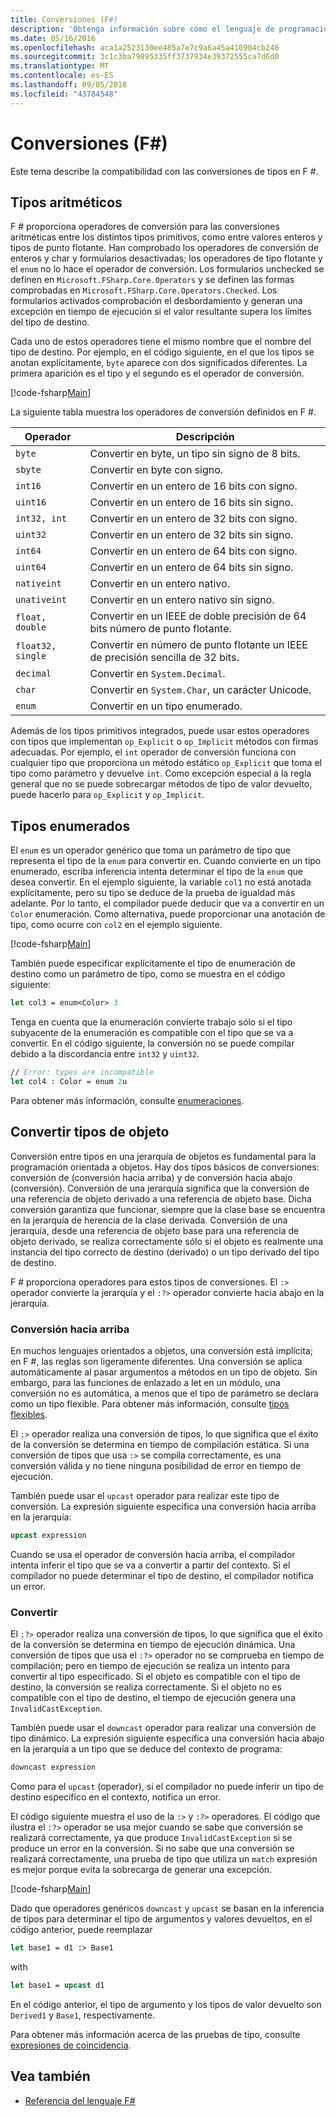```yaml
---
title: Conversiones (F#)
description: 'Obtenga información sobre cómo el lenguaje de programación F # proporciona operadores de conversión para las conversiones aritméticas entre los distintos tipos primitivos.'
ms.date: 05/16/2016
ms.openlocfilehash: aca1a2523130ee485a7e7c9a6a45a410904cb246
ms.sourcegitcommit: 3c1c3ba79895335ff3737934e39372555ca7d6d0
ms.translationtype: MT
ms.contentlocale: es-ES
ms.lasthandoff: 09/05/2018
ms.locfileid: "43784548"
---
```

# <a name="casting-and-conversions-f"></a>Conversiones (F#)

Este tema describe la compatibilidad con las conversiones de tipos en F #.

## <a name="arithmetic-types"></a>Tipos aritméticos

F # proporciona operadores de conversión para las conversiones aritméticas entre los distintos tipos primitivos, como entre valores enteros y tipos de punto flotante. Han comprobado los operadores de conversión de enteros y char y formularios desactivadas; los operadores de tipo flotante y el `enum` no lo hace el operador de conversión. Los formularios unchecked se definen en `Microsoft.FSharp.Core.Operators` y se definen las formas comprobadas en `Microsoft.FSharp.Core.Operators.Checked`. Los formularios activados comprobación el desbordamiento y generan una excepción en tiempo de ejecución si el valor resultante supera los límites del tipo de destino.

Cada uno de estos operadores tiene el mismo nombre que el nombre del tipo de destino. Por ejemplo, en el código siguiente, en el que los tipos se anotan explícitamente, `byte` aparece con dos significados diferentes. La primera aparición es el tipo y el segundo es el operador de conversión.

[!code-fsharp[Main](../../../samples/snippets/fsharp/lang-ref-2/snippet4401.fs)]

La siguiente tabla muestra los operadores de conversión definidos en F #.

|Operador|Descripción|
|--------|-----------|
|`byte`|Convertir en byte, un tipo sin signo de 8 bits.|
|`sbyte`|Convertir en byte con signo.|
|`int16`|Convertir en un entero de 16 bits con signo.|
|`uint16`|Convertir en un entero de 16 bits sin signo.|
|`int32, int`|Convertir en un entero de 32 bits con signo.|
|`uint32`|Convertir en un entero de 32 bits sin signo.|
|`int64`|Convertir en un entero de 64 bits con signo.|
|`uint64`|Convertir en un entero de 64 bits sin signo.|
|`nativeint`|Convertir en un entero nativo.|
|`unativeint`|Convertir en un entero nativo sin signo.|
|`float, double`|Convertir en un IEEE de doble precisión de 64 bits número de punto flotante.|
|`float32, single`|Convertir en número de punto flotante un IEEE de precisión sencilla de 32 bits.|
|`decimal`|Convertir en `System.Decimal`.|
|`char`|Convertir en `System.Char`, un carácter Unicode.|
|`enum`|Convertir en un tipo enumerado.|
Además de los tipos primitivos integrados, puede usar estos operadores con tipos que implementan `op_Explicit` o `op_Implicit` métodos con firmas adecuadas. Por ejemplo, el `int` operador de conversión funciona con cualquier tipo que proporciona un método estático `op_Explicit` que toma el tipo como parámetro y devuelve `int`. Como excepción especial a la regla general que no se puede sobrecargar métodos de tipo de valor devuelto, puede hacerlo para `op_Explicit` y `op_Implicit`.

## <a name="enumerated-types"></a>Tipos enumerados

El `enum` es un operador genérico que toma un parámetro de tipo que representa el tipo de la `enum` para convertir en. Cuando convierte en un tipo enumerado, escriba inferencia intenta determinar el tipo de la `enum` que desea convertir. En el ejemplo siguiente, la variable `col1` no está anotada explícitamente, pero su tipo se deduce de la prueba de igualdad más adelante. Por lo tanto, el compilador puede deducir que va a convertir en un `Color` enumeración. Como alternativa, puede proporcionar una anotación de tipo, como ocurre con `col2` en el ejemplo siguiente.

[!code-fsharp[Main](../../../samples/snippets/fsharp/lang-ref-2/snippet4402.fs)]

También puede especificar explícitamente el tipo de enumeración de destino como un parámetro de tipo, como se muestra en el código siguiente:

```fsharp
let col3 = enum<Color> 3
```

Tenga en cuenta que la enumeración convierte trabajo sólo si el tipo subyacente de la enumeración es compatible con el tipo que se va a convertir. En el código siguiente, la conversión no se puede compilar debido a la discordancia entre `int32` y `uint32`.

```fsharp
// Error: types are incompatible
let col4 : Color = enum 2u
```

Para obtener más información, consulte [enumeraciones](enumerations.md).

## <a name="casting-object-types"></a>Convertir tipos de objeto

Conversión entre tipos en una jerarquía de objetos es fundamental para la programación orientada a objetos. Hay dos tipos básicos de conversiones: conversión de (conversión hacia arriba) y de conversión hacia abajo (conversión). Conversión de una jerarquía significa que la conversión de una referencia de objeto derivado a una referencia de objeto base. Dicha conversión garantiza que funcionar, siempre que la clase base se encuentra en la jerarquía de herencia de la clase derivada. Conversión de una jerarquía, desde una referencia de objeto base para una referencia de objeto derivado, se realiza correctamente sólo si el objeto es realmente una instancia del tipo correcto de destino (derivado) o un tipo derivado del tipo de destino.

F # proporciona operadores para estos tipos de conversiones. El `:>` operador convierte la jerarquía y el `:?>` operador convierte hacia abajo en la jerarquía.

### <a name="upcasting"></a>Conversión hacia arriba

En muchos lenguajes orientados a objetos, una conversión está implícita; en F #, las reglas son ligeramente diferentes. Una conversión se aplica automáticamente al pasar argumentos a métodos en un tipo de objeto. Sin embargo, para las funciones de enlazado a let en un módulo, una conversión no es automática, a menos que el tipo de parámetro se declara como un tipo flexible. Para obtener más información, consulte [tipos flexibles](flexible-Types.md).

El `:>` operador realiza una conversión de tipos, lo que significa que el éxito de la conversión se determina en tiempo de compilación estática. Si una conversión de tipos que usa `:>` se compila correctamente, es una conversión válida y no tiene ninguna posibilidad de error en tiempo de ejecución.

También puede usar el `upcast` operador para realizar este tipo de conversión. La expresión siguiente especifica una conversión hacia arriba en la jerarquía:

```fsharp
upcast expression
```

Cuando se usa el operador de conversión hacia arriba, el compilador intenta inferir el tipo que se va a convertir a partir del contexto. Si el compilador no puede determinar el tipo de destino, el compilador notifica un error.

### <a name="downcasting"></a>Convertir

El `:?>` operador realiza una conversión de tipos, lo que significa que el éxito de la conversión se determina en tiempo de ejecución dinámica. Una conversión de tipos que usa el `:?>` operador no se comprueba en tiempo de compilación; pero en tiempo de ejecución se realiza un intento para convertir al tipo especificado. Si el objeto es compatible con el tipo de destino, la conversión se realiza correctamente. Si el objeto no es compatible con el tipo de destino, el tiempo de ejecución genera una `InvalidCastException`.

También puede usar el `downcast` operador para realizar una conversión de tipo dinámico. La expresión siguiente especifica una conversión hacia abajo en la jerarquía a un tipo que se deduce del contexto de programa:

```fsharp
downcast expression
```

Como para el `upcast` (operador), si el compilador no puede inferir un tipo de destino específico en el contexto, notifica un error.

El código siguiente muestra el uso de la `:>` y `:?>` operadores. El código que ilustra el `:?>` operador se usa mejor cuando se sabe que conversión se realizará correctamente, ya que produce `InvalidCastException` si se produce un error en la conversión. Si no sabe que una conversión se realizará correctamente, una prueba de tipo que utiliza un `match` expresión es mejor porque evita la sobrecarga de generar una excepción.

[!code-fsharp[Main](../../../samples/snippets/fsharp/lang-ref-2/snippet4403.fs)]

Dado que operadores genéricos `downcast` y `upcast` se basan en la inferencia de tipos para determinar el tipo de argumentos y valores devueltos, en el código anterior, puede reemplazar

```fsharp
let base1 = d1 :> Base1
```

with

```fsharp
let base1 = upcast d1
```

En el código anterior, el tipo de argumento y los tipos de valor devuelto son `Derived1` y `Base1`, respectivamente.

Para obtener más información acerca de las pruebas de tipo, consulte [expresiones de coincidencia](match-Expressions.md).

## <a name="see-also"></a>Vea también

- [Referencia del lenguaje F#](index.md)
